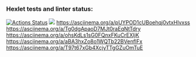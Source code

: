 ### Hexlet tests and linter status:
[![Actions Status](https://github.com/OnlySkillsR/frontend-project-44/actions/workflows/hexlet-check.yml/badge.svg)](https://github.com/OnlySkillsR/frontend-project-44/actions)
<a href="https://codeclimate.com/github/OnlySkillsR/frontend-project-44/maintainability"><img src="https://api.codeclimate.com/v1/badges/e731744b91cebe003587/maintainability" /></a>
https://asciinema.org/a/pUYPOD1cUBoehqj0vtxHlvxss
https://asciinema.org/a/Tg0dgApaoD7MJt0raEqNtTdry
https://asciinema.org/a/ohsKdLs1sG0FQnxFKuCrEXIjK
https://asciinema.org/a/aBA3hxZo8o1WQTb22BVenflFx
https://asciinema.org/a/T97t67xGb4XcjyTTgGZuOmTuE
